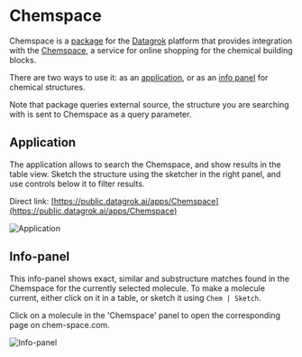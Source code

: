 # Chemspace

Chemspace is a [package](https://datagrok.ai/help/develop/#packages) for the [Datagrok](https://datagrok.ai)
platform that provides integration with the [Chemspace](https://chem-space.com/), a service for online
shopping for the chemical building blocks.

There are two ways to use it: as an [application](https://datagrok.ai/help/develop/how-to/build-an-app),
or as an [info panel](https://datagrok.ai/help/explore/data-augmentation/info-panels) for chemical structures.

Note that package queries external source, the structure you are searching with is sent to Chemspace as a query parameter.

## Application

The application allows to search the Chemspace, and show results in the table view. Sketch the
structure using the sketcher in the right panel, and use controls below it to filter results.

Direct link: [https://public.datagrok.ai/apps/Chemspace](https://public.datagrok.ai/apps/Chemspace)

![Application](images/application.png)

## Info-panel

This info-panel shows exact, similar and substructure matches found in the Chemspace for the currently
selected molecule. To make a molecule current, either click on it in a table, or sketch it using
`Chem | Sketch`.

Click on a molecule in the 'Chemspace' panel to open the corresponding page on chem-space.com.

![Info-panel](images/info_panel.png)
